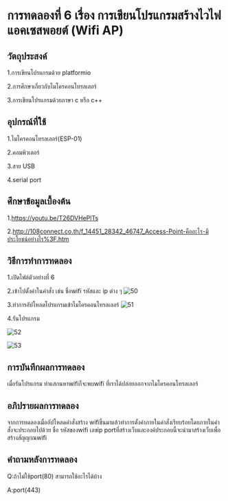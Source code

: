 # การทดลองที่ 6 เรื่อง การเขียนโปรแกรมสร้างไวไฟแอคเซสพอยต์ (Wifi AP)

## วัตถุประสงค์
1.การเขียนโปรแกรมด้วย platformio

2.การศึกษาเกี่ยวกับไมโครคอนโทรลเลอร์

3.การเขียนโปรแกรมด้วยภาษา c หรือ c++

## อุปกรณ์ที่ใช้
1.ไมโครคอนโทรลเลอร์(ESP-01)

2.คอมพิวเตอร์

3.สาย USB

4.serial port

## ศึกษาข้อมูลเบื้องต้น
1.https://youtu.be/T26DVHePlTs

2.http://108connect.co.th/f_14451_28342_46747_Access-Point-คืออะไร-มีประโยชน์อย่างไร%3F.htm

## วิธีการทำการทดลอง
1.เปิดไฟล์ตัวอย่างที่ 6

2.เข้าไปตั้งค่าในคำสั่ง เช่น ชื่อwifi รหัสและ ip ต่าง ๆ
![50](https://user-images.githubusercontent.com/80879309/112288096-987e7a80-8cbf-11eb-9f37-8d66bb127162.jpg)

3.ทำการอัปโหลดโปรแกรมเข้าไมโครคอนโทรลเลอร์
![51](https://user-images.githubusercontent.com/80879309/112288118-9b796b00-8cbf-11eb-81be-fb5071398665.jpg)

4.รันโปรแกรม

![52](https://user-images.githubusercontent.com/80879309/112288164-a59b6980-8cbf-11eb-9595-23f35f0a5b86.jpg)

![53](https://user-images.githubusercontent.com/80879309/112288169-a7652d00-8cbf-11eb-8467-2a32118f7159.jpg)

## การบันทึกผลการทดลอง
เมื่อรันโปรแกรม ทำแสกนหาwifiก็จะพบwifi ที่เราได้ปล่อยออกจากไมโครคอนโทรลเลอร์

## อภิปรายผลการทดลอง
จากการทดลองเมื่ออัปโหลดคำสั่งสร้าง wifiขึ้นมาแล้วทำการตั้งค่าภายในคำสั่งเรียบร้อยโดยภายในคำสั่งจะประกอบไปด้วย ชื่อ รหัสของwifi เลขip portที่สร้างเว็บและองค์ประกอบนี้จะนำมาสร้างเว็บเพื่อสร้างสัญญาณwifi

## คำถามหลังการทดลอง
Q:ถ้าไม่ใช้port(80) สามารถใช้อะไรได้บ้าง

A:port(443)
